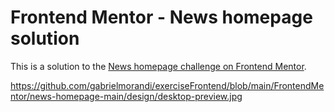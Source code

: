 # Frontend Mentor - News homepage solution

This is a solution to the [News homepage challenge on Frontend Mentor](https://www.frontendmentor.io/challenges/news-homepage-H6SWTa1MFl). 

https://github.com/gabrielmorandi/exerciseFrontend/blob/main/FrontendMentor/news-homepage-main/design/desktop-preview.jpg
